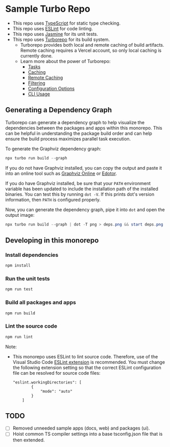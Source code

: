 # Sample Turbo Repo

- This repo uses [TypeScript](https://www.typescriptlang.org/) for static type
  checking.
- This repo uses [ESLint](https://eslint.org/) for code linting.
- This repo uses [Jasmine](https://jasmine.github.io/) for its unit tests.
- This repo uses [Turborepo](https://turbo.build/) for its build system.
  - Turborepo provides both local and remote caching of build artifacts.  Remote
    caching requires a Vercel account, so only local caching is currently done.
  - Learn more about the power of Turborepo:
    - [Tasks](https://turbo.build/repo/docs/core-concepts/monorepos/running-tasks)
    - [Caching](https://turbo.build/repo/docs/core-concepts/caching)
    - [Remote Caching](https://turbo.build/repo/docs/core-concepts/remote-caching)
    - [Filtering](https://turbo.build/repo/docs/core-concepts/monorepos/filtering)
    - [Configuration Options](https://turbo.build/repo/docs/reference/configuration)
    - [CLI Usage](https://turbo.build/repo/docs/reference/command-line-reference)

## Generating a Dependency Graph

Turborepo can generate a dependency graph to help visualize the dependencies
between the packages and apps within this monorepo.  This can be helpful in
understanding the package build order and can help ensure the
build process maximizes parallel task execution.

To generate the Graphviz dependency graph:

```powershell
npx turbo run build --graph
```

If you do not have Graphviz installed, you can copy the output and paste it into
an online tool such as [Graphviz
Online](https://dreampuf.github.io/GraphvizOnline/) or
[Edotor](https://edotor.net/).

If you do have Graphviz installed, be sure that your `PATH` environment variable
has been updated to include the installation path of the installed binaries.
You can test this by running `dot -V`.  If this prints dot's version
information, then `PATH` is configured properly.

Now, you can generate the dependency graph, pipe it into `dot` and open the output image:

```powershell
npx turbo run build --graph | dot -T png > deps.png && start deps.png
```

## Developing in this monorepo

### Install dependencies

```powershell
npm install
```

### Run the unit tests

```powershell
npm run test
```

### Build all packages and apps

```powershell
npm run build
```

### Lint the source code

```powershell
npm run lint
```

Note:

- This monorepo uses ESLint to lint source code.  Therefore, use of the Visual
  Studio Code [ESLint
  extension](https://marketplace.visualstudio.com/items?itemName=dbaeumer.vscode-eslint)
  is recommended.  You must change the following extension setting so that the
  correct ESLint configuration file can be resolved for source code files:

  ```text
  "eslint.workingDirectories": [
          {
              "mode": "auto"
          }
      ]
  ```

## TODO

- [ ] Removed unneeded sample apps (docs, web) and packages (ui).
- [ ] Hoist common TS compiler settings into a base tsconfig.json file that is
  then extended.
